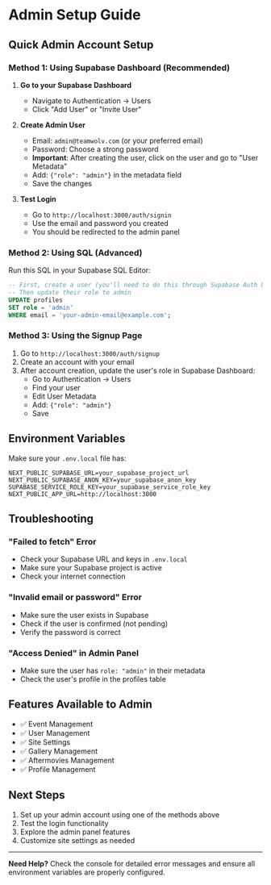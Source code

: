 # Admin Setup Guide

## Quick Admin Account Setup

### Method 1: Using Supabase Dashboard (Recommended)

1. **Go to your Supabase Dashboard**
   - Navigate to Authentication → Users
   - Click "Add User" or "Invite User"

2. **Create Admin User**
   - Email: `admin@teamwolv.com` (or your preferred email)
   - Password: Choose a strong password
   - **Important**: After creating the user, click on the user and go to "User Metadata"
   - Add: `{"role": "admin"}` in the metadata field
   - Save the changes

3. **Test Login**
   - Go to `http://localhost:3000/auth/signin`
   - Use the email and password you created
   - You should be redirected to the admin panel

### Method 2: Using SQL (Advanced)

Run this SQL in your Supabase SQL Editor:

```sql
-- First, create a user (you'll need to do this through Supabase Auth UI)
-- Then update their role to admin
UPDATE profiles 
SET role = 'admin' 
WHERE email = 'your-admin-email@example.com';
```

### Method 3: Using the Signup Page

1. Go to `http://localhost:3000/auth/signup`
2. Create an account with your email
3. After account creation, update the user's role in Supabase Dashboard:
   - Go to Authentication → Users
   - Find your user
   - Edit User Metadata
   - Add: `{"role": "admin"}`
   - Save

## Environment Variables

Make sure your `.env.local` file has:

```env
NEXT_PUBLIC_SUPABASE_URL=your_supabase_project_url
NEXT_PUBLIC_SUPABASE_ANON_KEY=your_supabase_anon_key
SUPABASE_SERVICE_ROLE_KEY=your_supabase_service_role_key
NEXT_PUBLIC_APP_URL=http://localhost:3000
```

## Troubleshooting

### "Failed to fetch" Error
- Check your Supabase URL and keys in `.env.local`
- Make sure your Supabase project is active
- Check your internet connection

### "Invalid email or password" Error
- Make sure the user exists in Supabase
- Check if the user is confirmed (not pending)
- Verify the password is correct

### "Access Denied" in Admin Panel
- Make sure the user has `role: "admin"` in their metadata
- Check the user's profile in the profiles table

## Features Available to Admin

- ✅ Event Management
- ✅ User Management  
- ✅ Site Settings
- ✅ Gallery Management
- ✅ Aftermovies Management
- ✅ Profile Management

## Next Steps

1. Set up your admin account using one of the methods above
2. Test the login functionality
3. Explore the admin panel features
4. Customize site settings as needed

---

**Need Help?** Check the console for detailed error messages and ensure all environment variables are properly configured.
